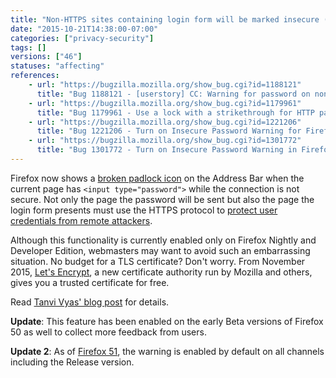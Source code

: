 ```yaml
---
title: "Non-HTTPS sites containing login form will be marked insecure (currently only on Nightly, Developer Edition and early Beta)"
date: "2015-10-21T14:38:00-07:00"
categories: ["privacy-security"]
tags: []
versions: ["46"]
statuses: "affecting"
references:
    - url: "https://bugzilla.mozilla.org/show_bug.cgi?id=1188121"
      title: "Bug 1188121 - [userstory] CC: Warning for password on non-secure connection"
    - url: "https://bugzilla.mozilla.org/show_bug.cgi?id=1179961"
      title: "Bug 1179961 - Use a lock with a strikethrough for HTTP pages that have Password Fields in the Control Center"
    - url: "https://bugzilla.mozilla.org/show_bug.cgi?id=1221206"
      title: "Bug 1221206 - Turn on Insecure Password Warning for Firefox Dev Edition"
    - url: "https://bugzilla.mozilla.org/show_bug.cgi?id=1301772"
      title: "Bug 1301772 - Turn on Insecure Password Warning in Firefox Beta"
---
```

Firefox now shows a [broken padlock icon](https://bug1179961.bmoattachments.org/attachment.cgi?id=8662392) on the Address Bar when the current page has `<input type="password">` while the connection is not secure. Not only the page the password will be sent but also the page the login form presents must use the HTTPS protocol to [protect user credentials from remote attackers](https://developer.mozilla.org/en-US/docs/Web/Security/Insecure_passwords).

Although this functionality is currently enabled only on Firefox Nightly and Developer Edition, webmasters may want to avoid such an embarrassing situation. No budget for a TLS certificate? Don't worry. From November 2015, [Let's Encrypt](https://letsencrypt.org/), a new certificate authority run by Mozilla and others, gives you a trusted certificate for free.

Read [Tanvi Vyas' blog post](https://blog.mozilla.org/tanvi/2016/01/28/no-more-passwords-over-http-please/) for details.

**Update**: This feature has been enabled on the early Beta versions of Firefox 50 as well to collect more feedback from users.

**Update 2**: As of [Firefox 51](https://www.fxsitecompat.com/en-CA/docs/2016/insecure-password-input-warning-will-be-enabled-by-default/), the warning is enabled by default on all channels including the Release version.
